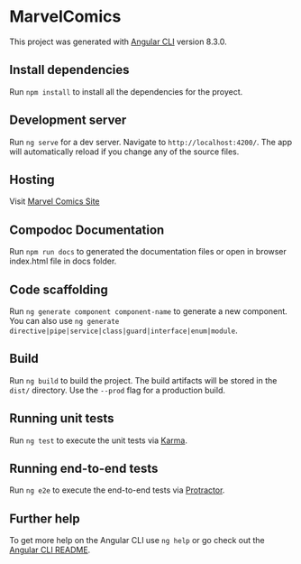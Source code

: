# MarvelComics

This project was generated with [Angular CLI](https://github.com/angular/angular-cli) version 8.3.0.

## Install dependencies

Run `npm install` to install all the dependencies for the proyect. 

## Development server

Run `ng serve` for a dev server. Navigate to `http://localhost:4200/`. The app will automatically reload if you change any of the source files.

## Hosting

Visit [Marvel Comics Site](https://turpial-marvel.herokuapp.com/)

## Compodoc Documentation

Run `npm run docs` to generated the documentation files or open in browser index.html file in docs folder.

## Code scaffolding

Run `ng generate component component-name` to generate a new component. You can also use `ng generate directive|pipe|service|class|guard|interface|enum|module`.

## Build

Run `ng build` to build the project. The build artifacts will be stored in the `dist/` directory. Use the `--prod` flag for a production build.

## Running unit tests

Run `ng test` to execute the unit tests via [Karma](https://karma-runner.github.io).

## Running end-to-end tests

Run `ng e2e` to execute the end-to-end tests via [Protractor](http://www.protractortest.org/).

## Further help

To get more help on the Angular CLI use `ng help` or go check out the [Angular CLI README](https://github.com/angular/angular-cli/blob/master/README.md).
